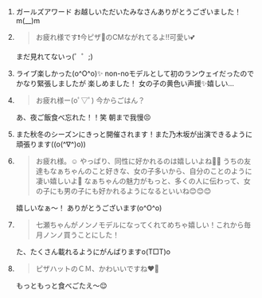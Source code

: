 1. ガールズアワード お越しいただいたみなさんありがとうございました！m(__)m

2. > お疲れ様です❗️今ピザ🍕のCMながれてるよ‼︎可愛い💕

   まだ見れてないっ(゜゜;)

3. ライブ楽しかった(o^O^o)✨ non-noモデルとして初のランウェイだったのでかなり緊張しましたが 楽しめました！ 女の子の黄色い声援✨嬉しい…

4. > お疲れ様ー(oﾟ▽ﾟ) 今からごはん？

   あ、夜ご飯食べ忘れた！！笑 朝まで我慢😣

5. また秋冬のシーズンにきっと開催されます！また乃木坂が出演できるように頑張ります((o(^∇^)o))

6. > お疲れ様。☺ やっぱり、同性に好かれるのは嬉しいよね🙆✨ うちの友達もなぁちゃんのこと好きな、女の子多いから、自分のことのように凄い嬉しいよ👏 なぁちゃんの魅力がもっと、多くの人に伝わって、女の子にも男の子にも好かれるようになるといいね😊😊😊

   嬉しいなぁ～！ ありがとうございます(o^O^o)

7. > 七瀬ちゃんがノンノモデルになってくれてめちゃ嬉しい！これから毎月ノンノ買うことにした！

   た、たくさん載れるようにがんばりますo(T□T)o

8. > ピザハットのＣＭ、かわいいですね♥🐻

   もっともっと食べごたえ～😌